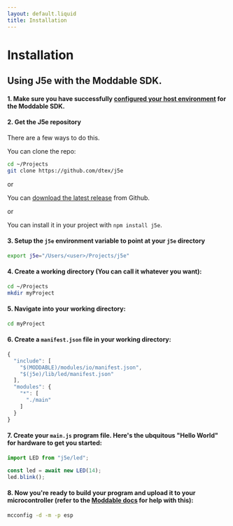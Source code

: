 ```yaml
---
layout: default.liquid
title: Installation
---
```

# Installation

## Using J5e with the Moddable SDK. 

#### 1. Make sure you have successfully [configured your host environment](https://github.com/Moddable-OpenSource/moddable/blob/public/documentation/Moddable%20SDK%20-%20Getting%20Started.md) for the Moddable SDK. 

#### 2. Get the J5e repository

There are a few ways to do this. 

You can clone the repo:
````bash
cd ~/Projects
git clone https://github.com/dtex/j5e
````

or

You can [download the latest release](https://github.com/dtex/j5e/releases) from Github.

or

You can install it in your project with ```npm install j5e```.

#### 3. Setup the ```j5e``` environment variable to point at your ```j5e``` directory

````bash
export j5e="/Users/<user>/Projects/j5e"
````


#### 4. Create a working directory (You can call it whatever you want):

````bash
cd ~/Projects
mkdir myProject
````

#### 5. Navigate into your working directory:

````bash
cd myProject
````

#### 6. Create a ```manifest.json``` file in your working directory:

````js
{
  "include": [
    "$(MODDABLE)/modules/io/manifest.json",
    "$(j5e)/lib/led/manifest.json"
  ],
  "modules": {
    "*": [
      "./main"
    ]
  }
}
````

#### 7. Create your ```main.js``` program file. Here's the ubquitous "Hello World" for hardware to get you started:

````js
import LED from "j5e/led";

const led = await new LED(14);
led.blink();
````

#### 8. Now you're ready to build your program and upload it to your microcontroller (refer to the [Moddable docs](https://github.com/Moddable-OpenSource/moddable/tree/public/examples#building-apps) for help with this):

````bash
mcconfig -d -m -p esp
````